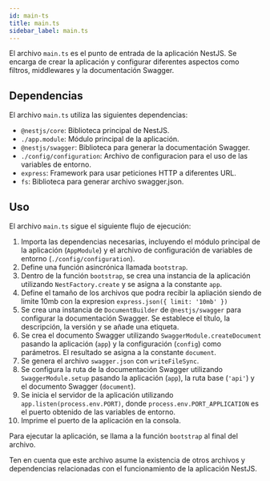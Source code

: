 ```yaml
---
id: main-ts
title: main.ts
sidebar_label: main.ts
---
```


El archivo `main.ts` es el punto de entrada de la aplicación NestJS. Se encarga de crear la aplicación y configurar diferentes aspectos como filtros, middlewares y la documentación Swagger.

## Dependencias

El archivo `main.ts` utiliza las siguientes dependencias:

- `@nestjs/core`: Biblioteca principal de NestJS.
- `./app.module`: Módulo principal de la aplicación.
- `@nestjs/swagger`: Biblioteca para generar la documentación Swagger.
- `./config/configuration`: Archivo de configuracion para el uso de las variables de entorno.
- `express`: Framework para usar peticiones HTTP a diferentes URL.
- `fs`: Biblioteca para generar archivo swagger.json.


## Uso

El archivo `main.ts` sigue el siguiente flujo de ejecución:

1. Importa las dependencias necesarias, incluyendo el módulo principal de la aplicación (`AppModule`) y el archivo de configuración de variables de entorno (`./config/configuration`).
2. Define una función asincrónica llamada `bootstrap`.
3. Dentro de la función `bootstrap`, se crea una instancia de la aplicación utilizando `NestFactory.create` y se asigna a la constante `app`.
4. Define el tamaño de los archivos que podra recibir la apliación siendo de limite 10mb con la expresion `express.json({ limit: '10mb' })`
5. Se crea una instancia de `DocumentBuilder` de `@nestjs/swagger` para configurar la documentación Swagger. Se establece el título, la descripción, la versión y se añade una etiqueta.
6. Se crea el documento Swagger utilizando `SwaggerModule.createDocument` pasando la aplicación (`app`) y la configuración (`config`) como parámetros. El resultado se asigna a la constante `document`.
7. Se genera el archivo `swagger.json` con `writeFileSync`.
8. Se configura la ruta de la documentación Swagger utilizando `SwaggerModule.setup` pasando la aplicación (`app`), la ruta base (`'api'`) y el documento Swagger (`document`).
9. Se inicia el servidor de la aplicación utilizando `app.listen(process.env.PORT)`, donde `process.env.PORT_APPLICATION` es el puerto obtenido de las variables de entorno.
10. Imprime el puerto de la aplicación en la consola.

Para ejecutar la aplicación, se llama a la función `bootstrap` al final del archivo.

Ten en cuenta que este archivo asume la existencia de otros archivos y dependencias relacionadas con el funcionamiento de la aplicación NestJS.